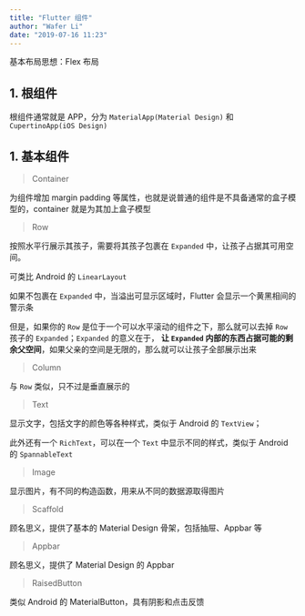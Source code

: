 ```yaml
---
title: "Flutter 组件"
author: "Wafer Li"
date: "2019-07-16 11:23"
---
```


基本布局思想：Flex 布局

## 1. 根组件

根组件通常就是 APP，分为 `MaterialApp(Material Design)` 和 `CupertinoApp(iOS Design)`

## 1. 基本组件

> Container

为组件增加 margin padding 等属性，也就是说普通的组件是不具备通常的盒子模型的，container 就是为其加上盒子模型

> Row

按照水平行展示其孩子，需要将其孩子包裹在 `Expanded` 中，让孩子占据其可用空间。

可类比 Android 的 `LinearLayout`

如果不包裹在 `Expanded` 中，当溢出可显示区域时，Flutter 会显示一个黄黑相间的警示条

但是，如果你的 `Row` 是位于一个可以水平滚动的组件之下，那么就可以去掉 `Row` 孩子的 `Expanded`；`Expanded` 的意义在于， **让 `Expanded` 内部的东西占据可能的剩余父空间**，如果父亲的空间是无限的，那么就可以让孩子全部展示出来

> Column

与 `Row` 类似，只不过是垂直展示的

> Text

显示文字，包括文字的颜色等各种样式，类似于 Android 的 `TextView`；

此外还有一个 `RichText`，可以在一个 `Text` 中显示不同的样式，类似于 Android 的 `SpannableText`

> Image

显示图片，有不同的构造函数，用来从不同的数据源取得图片

> Scaffold

顾名思义，提供了基本的 Material Design 骨架，包括抽屉、Appbar 等

> Appbar

顾名思义，提供了 Material Design 的 Appbar

> RaisedButton

类似 Android 的 MaterialButton，具有阴影和点击反馈
